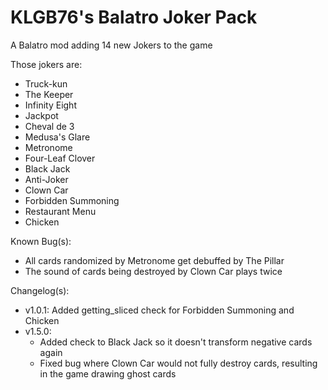 # KLGB76's Balatro Joker Pack
A Balatro mod adding 14 new Jokers to the game

Those jokers are:

- Truck-kun
- The Keeper
- Infinity Eight
- Jackpot
- Cheval de 3
- Medusa's Glare
- Metronome
- Four-Leaf Clover
- Black Jack
- Anti-Joker
- Clown Car
- Forbidden Summoning
- Restaurant Menu
- Chicken

Known Bug(s):
- All cards randomized by Metronome get debuffed by The Pillar
- The sound of cards being destroyed by Clown Car plays twice

Changelog(s):
- v1.0.1: Added getting_sliced check for Forbidden Summoning and Chicken
- v1.5.0:
  * Added check to Black Jack so it doesn't transform negative cards again
  * Fixed bug where Clown Car would not fully destroy cards, resulting in the game drawing ghost cards
